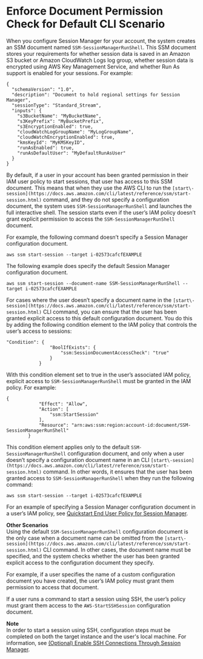 # Enforce Document Permission Check for Default CLI Scenario<a name="getting-started-sessiondocumentaccesscheck"></a>

When you configure Session Manager for your account, the system creates an SSM document named `SSM-SessionManagerRunShell`\. This SSM document stores your requirements for whether session data is saved in an Amazon S3 bucket or Amazon CloudWatch Logs log group, whether session data is encrypted using AWS Key Management Service, and whether Run As support is enabled for your sessions\. For example:

```
{
  "schemaVersion": "1.0",
  "description": "Document to hold regional settings for Session Manager",
  "sessionType": "Standard_Stream",
  "inputs": {
    "s3BucketName": "MyBucketName",
    "s3KeyPrefix": "MyBucketPrefix",
    "s3EncryptionEnabled": true,
    "cloudWatchLogGroupName": "MyLogGroupName",
    "cloudWatchEncryptionEnabled": true,
    "kmsKeyId": "MyKMSKeyID",
    "runAsEnabled": true,
    "runAsDefaultUser": "MyDefaultRunAsUser"
  }
}
```

By default, if a user in your account has been granted permission in their IAM user policy to start sessions, that user has access to this SSM document\. This means that when they use the AWS CLI to run the `[start\-session](https://docs.aws.amazon.com/cli/latest/reference/ssm/start-session.html)` command, and they do not specify a configuration document, the system uses `SSM-SessionManagerRunShell` and launches the full interactive shell\. The session starts even if the user’s IAM policy doesn’t grant explicit permission to access the `SSM-SessionManagerRunShell` document\.

For example, the following command doesn’t specify a Session Manager configuration document\.

```
aws ssm start-session --target i-02573cafcfEXAMPLE
```

The following example does specify the default Session Manager configuration document\.

```
aws ssm start-session --document-name SSM-SessionManagerRunShell --target i-02573cafcfEXAMPLE
```

For cases where the user doesn’t specify a document name in the `[start\-session](https://docs.aws.amazon.com/cli/latest/reference/ssm/start-session.html)` CLI command, you can ensure that the user has been granted explicit access to this default configuration document\. You do this by adding the following condition element to the IAM policy that controls the user’s access to sessions: 

```
"Condition": {
                "BoolIfExists": {
                    "ssm:SessionDocumentAccessCheck": "true"
                }
            }
```

With this condition element set to true in the user’s associated IAM policy, explicit access to `SSM-SessionManagerRunShell` must be granted in the IAM policy\. For example: 

```
{
            "Effect": "Allow",
            "Action": [
                "ssm:StartSession"
            ],
            "Resource": "arn:aws:ssm:region:account-id:document/SSM-SessionManagerRunShell" 
        }
```

This condition element applies only to the default `SSM-SessionManagerRunShell` configuration document, and only when a user doesn’t specify a configuration document name in an CLI `[start\-session](https://docs.aws.amazon.com/cli/latest/reference/ssm/start-session.html)` command\. In other words, it ensures that the user has been granted access to `SSM-SessionManagerRunShell` when they run the following command:

```
aws ssm start-session --target i-02573cafcfEXAMPLE
```

For an example of specifying a Session Manager configuration document in a user’s IAM policy, see [Quickstart End User Policy for Session Manager](getting-started-restrict-access-quickstart.md#restrict-access-quickstart-end-user)\.

**Other Scenarios**  
Using the default `SSM-SessionManagerRunShell` configuration document is the only case when a document name can be omitted from the `[start\-session](https://docs.aws.amazon.com/cli/latest/reference/ssm/start-session.html)` CLI command\. In other cases, the document name must be specified, and the system checks whether the user has been granted explicit access to the configuration document they specify\. 

For example, if a user specifies the name of a custom configuration document you have created, the user’s IAM policy must grant them permission to access that document\. 

If a user runs a command to start a session using SSH, the user’s policy must grant them access to the `AWS-StartSSHSession` configuration document\. 

**Note**  
In order to start a session using SSH, configuration steps must be completed on both the target instance and the user's local machine\. For information, see [\(Optional\) Enable SSH Connections Through Session Manager](session-manager-getting-started-enable-ssh-connections.md)\.